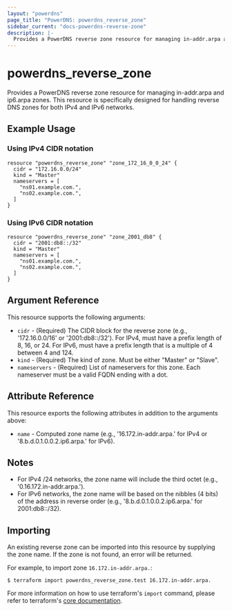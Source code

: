 ```yaml
---
layout: "powerdns"
page_title: "PowerDNS: powerdns_reverse_zone"
sidebar_current: "docs-powerdns-reverse-zone"
description: |-
  Provides a PowerDNS reverse zone resource for managing in-addr.arpa and ip6.arpa zones. This resource is specifically designed for handling reverse DNS zones for both IPv4 and IPv6 networks.
---
```


# powerdns_reverse_zone

Provides a PowerDNS reverse zone resource for managing in-addr.arpa and ip6.arpa zones. This resource is specifically designed for handling reverse DNS zones for both IPv4 and IPv6 networks.

## Example Usage

### Using IPv4 CIDR notation

```hcl
resource "powerdns_reverse_zone" "zone_172_16_0_0_24" {
  cidr = "172.16.0.0/24"
  kind = "Master"
  nameservers = [
    "ns01.example.com.",
    "ns02.example.com.",
  ]
}
```

### Using IPv6 CIDR notation

```hcl
resource "powerdns_reverse_zone" "zone_2001_db8" {
  cidr = "2001:db8::/32"
  kind = "Master"
  nameservers = [
    "ns01.example.com.",
    "ns02.example.com.",
  ]
}
```

## Argument Reference

This resource supports the following arguments:

- `cidr` - (Required) The CIDR block for the reverse zone (e.g., '172.16.0.0/16' or '2001:db8::/32'). For IPv4, must have a prefix length of 8, 16, or 24. For IPv6, must have a prefix length that is a multiple of 4 between 4 and 124.
- `kind` - (Required) The kind of zone. Must be either "Master" or "Slave".
- `nameservers` - (Required) List of nameservers for this zone. Each nameserver must be a valid FQDN ending with a dot.

## Attribute Reference

This resource exports the following attributes in addition to the arguments above:

- `name` - Computed zone name (e.g., '16.172.in-addr.arpa.' for IPv4 or '8.b.d.0.1.0.0.2.ip6.arpa.' for IPv6).

## Notes

- For IPv4 /24 networks, the zone name will include the third octet (e.g., '0.16.172.in-addr.arpa.').
- For IPv6 networks, the zone name will be based on the nibbles (4 bits) of the address in reverse order (e.g., '8.b.d.0.1.0.0.2.ip6.arpa.' for 2001:db8::/32).

## Importing

An existing reverse zone can be imported into this resource by supplying the zone name. If the zone is not found, an error will be returned.

For example, to import zone `16.172.in-addr.arpa.`:

```
$ terraform import powerdns_reverse_zone.test 16.172.in-addr.arpa.
```

For more information on how to use terraform's `import` command, please refer to terraform's [core documentation](https://www.terraform.io/docs/import/index.html#currently-state-only).
